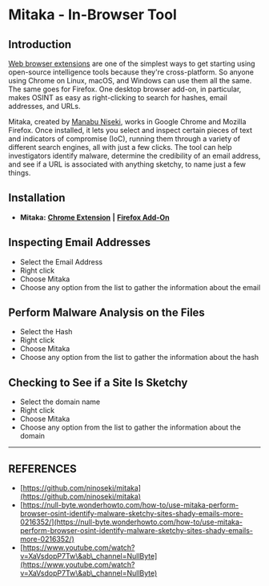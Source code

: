 # Mitaka - In-Browser Tool

## Introduction

[Web browser extensions](https://null-byte.wonderhowto.com/how-to/top-10-browser-extensions-for-hackers-osint-researchers-0195468/) are one of the simplest ways to get starting using open-source intelligence tools because they're cross-platform. So anyone using Chrome on Linux, macOS, and Windows can use them all the same. The same goes for Firefox. One desktop browser add-on, in particular, makes OSINT as easy as right-clicking to search for hashes, email addresses, and URLs.

Mitaka, created by [Manabu Niseki](https://ninoseki.github.io/about/), works in Google Chrome and Mozilla Firefox. Once installed, it lets you select and inspect certain pieces of text and indicators of compromise (IoC), running them through a variety of different search engines, all with just a few clicks. The tool can help investigators identify malware, determine the credibility of an email address, and see if a URL is associated with anything sketchy, to name just a few things.

## Installation

* **Mitaka:** [**Chrome Extension**](https://chrome.google.com/webstore/detail/mitaka/bfjbejmeoibbdpfdbmbacmefcbannnbg) **|** [**Firefox Add-On**](https://addons.mozilla.org/en-US/firefox/addon/mitaka/)

## Inspecting Email Addresses

* Select the Email Address
* Right click&#x20;
* Choose Mitaka
* Choose any option from the list to gather the information about the email

## Perform Malware Analysis on the Files

* Select the Hash
* Right click&#x20;
* Choose Mitaka
* Choose any option from the list to gather the information about the hash

## Checking to See if a Site Is Sketchy

* Select the domain name
* Right click&#x20;
* Choose Mitaka
* Choose any option from the list to gather the information about the domain



***

## REFERENCES

* [https://github.com/ninoseki/mitaka](https://github.com/ninoseki/mitaka)
* [https://null-byte.wonderhowto.com/how-to/use-mitaka-perform-browser-osint-identify-malware-sketchy-sites-shady-emails-more-0216352/](https://null-byte.wonderhowto.com/how-to/use-mitaka-perform-browser-osint-identify-malware-sketchy-sites-shady-emails-more-0216352/)
* [https://www.youtube.com/watch?v=XaVsdopP7Tw\&ab\_channel=NullByte](https://www.youtube.com/watch?v=XaVsdopP7Tw\&ab\_channel=NullByte)







